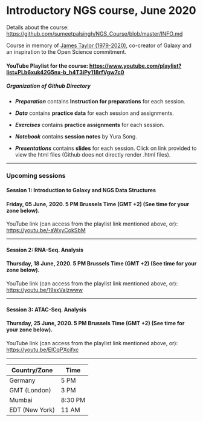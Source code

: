# Introductory NGS course, June 2020

Details about the course: https://github.com/sumeetpalsingh/NGS_Course/blob/master/INFO.md

Course in memory of [James Taylor (1979-2020)](https://genomebiology.biomedcentral.com/articles/10.1186/s13059-020-02016-0), co-creator of Galaxy and an inspiration to the Open Science commitment. 

#### YouTube Playlist for the course: https://www.youtube.com/playlist?list=PLb6xuk42G5nx-b_h4T3iPy118rfVgw7c0

##### Organization of Github Directory

- ***Preparation*** contains **Instruction for preparations** for each session. 

- ***Data*** contains **practice data** for each session and assignments.

- ***Exercises*** contains **practice assignments** for each session.

- ***Notebook*** contains **session notes** by Yura Song.

- ***Presentations*** contains **slides** for each session. Click on link provided to view the html files (Github does not directly render .html files).

***
### Upcoming sessions

#### Session 1: Introduction to Galaxy and NGS Data Structures
#### Friday, 05 June, 2020. 5 PM Brussels Time (GMT +2) (**See time for your zone below**).
YouTube link (can access from the playlist link mentioned above, or): https://youtu.be/-aWxyCokSbM
***
#### Session 2: RNA-Seq. Analysis
#### Thursday, 18 June, 2020. 5 PM Brussels Time (GMT +2) (**See time for your zone below**).
YouTube link (can access from the playlist link mentioned above, or): https://youtu.be/19sxValzwww
***
#### Session 3: ATAC-Seq. Analysis
#### Thursday, 25 June, 2020. 5 PM Brussels Time (GMT +2) (**See time for your zone below**).
YouTube link (can access from the playlist link mentioned above, or): https://youtu.be/EICqPXcifxc
***
Country/Zone | Time
--------|------
Germany | 5 PM
GMT (London) | 3 PM
Mumbai | 8:30 PM
EDT (New York) | 11 AM
